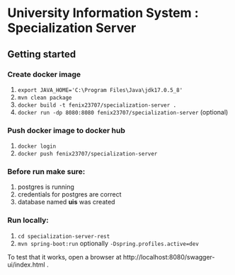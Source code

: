 # University Information System : Specialization Server
## Getting started
### Create docker image
1. ``export JAVA_HOME='C:\Program Files\Java\jdk17.0.5_8'`` 
2. ``mvn clean package``
3. ``docker build -t fenix23707/specialization-server .``
4. ``docker run -dp 8080:8080 fenix23707/specialization-server`` (optional)

### Push docker image to docker hub
1. ``docker login``
2. ``docker push fenix23707/specialization-server``


### Before run make sure:
1. postgres is running
2. credentials for postgres are correct
3. database named **uis** was created

### Run locally: 
1. ``cd specialization-server-rest``
2. ``mvn spring-boot:run`` optionally ``-Dspring.profiles.active=dev``

To test that it works, open a browser at http://localhost:8080/swagger-ui/index.html .